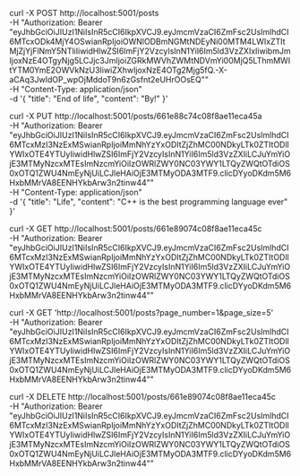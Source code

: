 curl -X POST http://localhost:5001/posts \
-H "Authorization: Bearer "eyJhbGciOiJIUzI1NiIsInR5cCI6IkpXVCJ9.eyJmcmVzaCI6ZmFsc2UsImlhdCI6MTcxODk4MjY4OSwianRpIjoiOWNlODBmNGMtNDEyNi00MTM4LWIxZTItMjZjYjFlNmY5NTliIiwidHlwZSI6ImFjY2VzcyIsInN1YiI6Im5ld3VzZXIxIiwibmJmIjoxNzE4OTgyNjg5LCJjc3JmIjoiZGRkMWVhZWMtNDVmYi00MjQ5LThmMWItYTM0YmE2OWVkNzU3IiwiZXhwIjoxNzE4OTg2Mjg5fQ.-X-aCAq3JwIdOP_wpOjMddoT9n6zGsfnt2eUHrOOsEQ"" \
-H "Content-Type: application/json" \
-d '{
  "title": "End of life",
  "content": "By!"
}'


curl -X PUT http://localhost:5001/posts/661e88c74c08f8ae11eca45a \
-H "Authorization: Bearer "eyJhbGciOiJIUzI1NiIsInR5cCI6IkpXVCJ9.eyJmcmVzaCI6ZmFsc2UsImlhdCI6MTcxMzI3NzExMSwianRpIjoiMmNhYzYxODItZjZhMC00NDkyLTk0ZTItODllYWIxOTE4YTUyIiwidHlwZSI6ImFjY2VzcyIsInN1YiI6Im5ld3VzZXIiLCJuYmYiOjE3MTMyNzcxMTEsImNzcmYiOiIzOWRlZWY0NC03YWY1LTQyZWQtOTdiOS0xOTQ1ZWU4NmEyNjUiLCJleHAiOjE3MTMyODA3MTF9.clicDYyoDKdm5M6HxbMMrVA8EENHYkbArw3n2tinw44"" \
-H "Content-Type: application/json" \
-d '{
  "title": "Life",
  "content": "C++ is the best programming language ever"
}'


curl -X GET http://localhost:5001/posts/661e89074c08f8ae11eca45c \
-H "Authorization: Bearer "eyJhbGciOiJIUzI1NiIsInR5cCI6IkpXVCJ9.eyJmcmVzaCI6ZmFsc2UsImlhdCI6MTcxMzI3NzExMSwianRpIjoiMmNhYzYxODItZjZhMC00NDkyLTk0ZTItODllYWIxOTE4YTUyIiwidHlwZSI6ImFjY2VzcyIsInN1YiI6Im5ld3VzZXIiLCJuYmYiOjE3MTMyNzcxMTEsImNzcmYiOiIzOWRlZWY0NC03YWY1LTQyZWQtOTdiOS0xOTQ1ZWU4NmEyNjUiLCJleHAiOjE3MTMyODA3MTF9.clicDYyoDKdm5M6HxbMMrVA8EENHYkbArw3n2tinw44""


curl -X GET 'http://localhost:5001/posts?page_number=1&page_size=5' \
-H "Authorization: Bearer "eyJhbGciOiJIUzI1NiIsInR5cCI6IkpXVCJ9.eyJmcmVzaCI6ZmFsc2UsImlhdCI6MTcxMzI3NzExMSwianRpIjoiMmNhYzYxODItZjZhMC00NDkyLTk0ZTItODllYWIxOTE4YTUyIiwidHlwZSI6ImFjY2VzcyIsInN1YiI6Im5ld3VzZXIiLCJuYmYiOjE3MTMyNzcxMTEsImNzcmYiOiIzOWRlZWY0NC03YWY1LTQyZWQtOTdiOS0xOTQ1ZWU4NmEyNjUiLCJleHAiOjE3MTMyODA3MTF9.clicDYyoDKdm5M6HxbMMrVA8EENHYkbArw3n2tinw44""


curl -X DELETE http://localhost:5001/posts/661e89074c08f8ae11eca45c \
-H "Authorization: Bearer "eyJhbGciOiJIUzI1NiIsInR5cCI6IkpXVCJ9.eyJmcmVzaCI6ZmFsc2UsImlhdCI6MTcxMzI3NzExMSwianRpIjoiMmNhYzYxODItZjZhMC00NDkyLTk0ZTItODllYWIxOTE4YTUyIiwidHlwZSI6ImFjY2VzcyIsInN1YiI6Im5ld3VzZXIiLCJuYmYiOjE3MTMyNzcxMTEsImNzcmYiOiIzOWRlZWY0NC03YWY1LTQyZWQtOTdiOS0xOTQ1ZWU4NmEyNjUiLCJleHAiOjE3MTMyODA3MTF9.clicDYyoDKdm5M6HxbMMrVA8EENHYkbArw3n2tinw44""
